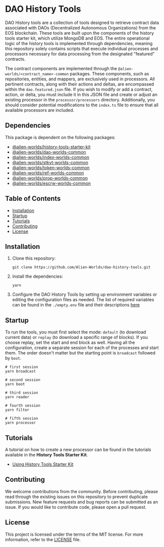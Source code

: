 # DAO History Tools

DAO History tools are a collection of tools designed to retrieve contract data associated with DAOs (Decentralized Autonomous Organizations) from the EOS blockchain. These tools are built upon the components of the history tools starter kit, which utilize MongoDB and EOS. The entire operational logic of the history tools is implemented through dependencies, meaning this repository solely contains scripts that execute individual processes and processors necessary for data processing from the designated "featured" contracts.

The contract components are implemented through the `@alien-worlds/<contract_name>-common` packages. These components, such as repositories, entities, and mappers, are exclusively used in processors. All pertinent contracts, along with their actions and deltas, are encompassed within the `dao.featured.json` file. If you wish to modify or add a contract, action, or delta, you must include it in this JSON file and create or adjust an existing processor in the `processor/processors` directory. Additionally, you should consider potential modifications to the `index.ts` file to ensure that all available processors are included.

## Dependencies

This package is dependent on the following packages:

- [@alien-worlds/history-tools-starter-kit](https://github.com/Alien-Worlds/history-tools-starter-kit)
- [@alien-worlds/dao-worlds-common](https://github.com/Alien-Worlds/dao-worlds-common)
- [@alien-worlds/index-worlds-common](https://github.com/Alien-Worlds/index-worlds-common)
- [@alien-worlds/stkvt-worlds-common](https://github.com/Alien-Worlds/stkvt-worlds-common)
- [@alien-worlds/token-worlds-common](https://github.com/Alien-Worlds/token-worlds-common)
- [@alien-worlds/ref-worlds-common](https://github.com/Alien-Worlds/ref-worlds-common)
- [@alien-worlds/prop-worlds-common](https://github.com/Alien-Worlds/prop-worlds-common)
- [@alien-worlds/escrw-worlds-common](https://github.com/Alien-Worlds/escrw-worlds-common)

## Table of Contents

- [Installation](#installation)
- [Startup](#startup)
- [Tutorials](#tutorials)
- [Contributing](#contributing)
- [License](#license)

## Installation

1. Clone this repository:

   ```shell
   git clone https://github.com/Alien-Worlds/dao-history-tools.git
   ```

2. Install the dependencies:

   ```shell
   yarn
   ```

3. Configure the DAO History Tools by setting up environment variables or editing the configuration files as needed. The list of required variables can be found in the `./empty.env` file and their descriptions [here](https://github.com/Alien-Worlds/history-tools-starter-kit/blob/main/tutorials/config-vars.md)

## Startup

To run the tools, you must first select the mode: `default` (to download current data) or `replay` (to download a specific range of blocks). If you choose replay, set the start and end block as well. Having all the configuration, create a separate session for each of the processes and start them. The order doesn't matter but the starting point is `broadcast` followed by `boot`.

```shell
# first session
yarn broadcast

# second session
yarn boot

# third session
yarn reader

# fourth session
yarn filter

# fifth session
yarn processor
```

## Tutorials

A tutorial on how to create a new processor can be found in the tutorials available in the **History Tools Starter Kit**.

- [Using History Tools Starter Kit](https://github.com/Alien-Worlds/history-tools-starter-kit/blob/main/tutorials/using-history-tools-starter-kit.md)

## Contributing

We welcome contributions from the community. Before contributing, please read through the existing issues on this repository to prevent duplicate submissions. New feature requests and bug reports can be submitted as an issue. If you would like to contribute code, please open a pull request.

## License

This project is licensed under the terms of the MIT license. For more information, refer to the [LICENSE](./LICENSE) file.
